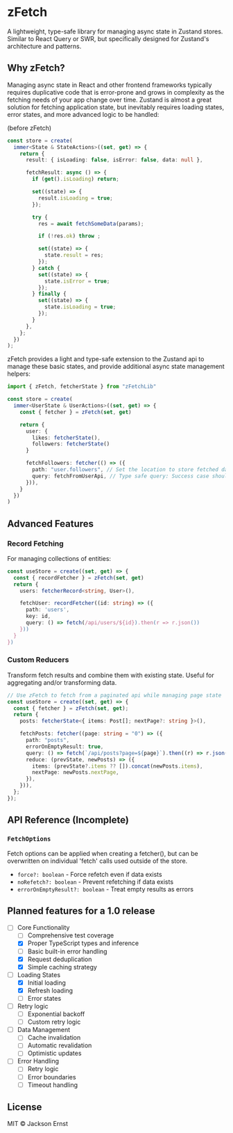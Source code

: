 # zFetch

A lightweight, type-safe library for managing async state in Zustand stores. Similar to React Query or SWR, but specifically designed for Zustand's architecture and patterns.

## Why zFetch?

Managing async state in React and other frontend frameworks typically requires duplicative code that is error-prone and grows in complexity as the fetching needs of your app change over time. Zustand is almost a great solution for fetching application state, but inevitably requires loading states, error states, and more advanced logic to be handled:

(before zFetch)
```typescript
const store = create(
  immer<State & StateActions>((set, get) => {
    return {
      result: { isLoading: false, isError: false, data: null },

      fetchResult: async () => {
        if (get().isLoading) return;

        set((state) => {
          result.isLoading = true;
        });

        try {
          res = await fetchSomeData(params);

          if (!res.ok) throw ;

          set((state) => {
            state.result = res;
          });
        } catch {
          set((state) => {
            state.isError = true;
          });
        } finally {
          set((state) => {
            state.isLoading = true;
          });
        }
      },
    };
  })
);
```

zFetch provides a light and type-safe extension to the Zustand api to manage these basic states, and provide additional async state management helpers:

```typescript
import { zFetch, fetcherState } from "zFetchLib"

const store = create(
  immer<UserState & UserActions>((set, get) => {
    const { fetcher } = zFetch(set, get)

    return {
      user: {
        likes: fetcherState(),
        followers: fetcherState()
      }

      fetchFollowers: fetcher(() => ({
        path: "user.followers", // Set the location to store fetched data
        query: fetchFromUserApi, // Type safe query: Success case should return the expected type at user.followers
      })),
    }
  })
)
```

## Advanced Features

### Record Fetching

For managing collections of entities:

```typescript
const useStore = create((set, get) => {
  const { recordFetcher } = zFetch(set, get)
  return {
    users: fetcherRecord<string, User>(),

    fetchUser: recordFetcher((id: string) => ({
      path: 'users',
      key: id,
      query: () => fetch(/api/users/${id}).then(r => r.json())
    }))
  }
})
```

### Custom Reducers

Transform fetch results and combine them with existing state. Useful for aggregating and/or transforming data.

```typescript
// Use zFetch to fetch from a paginated api while managing page state
const useStore = create((set, get) => {
  const { fetcher } = zFetch(set, get);
  return {
    posts: fetcherState<{ items: Post[]; nextPage?: string }>(),

    fetchPosts: fetcher((page: string = "0") => ({
      path: "posts",
      errorOnEmptyResult: true,
      query: () => fetch(`/api/posts?page=${page}`).then((r) => r.json()),
      reduce: (prevState, newPosts) => ({
        items: (prevState?.items ?? []).concat(newPosts.items),
        nextPage: newPosts.nextPage,
      }),
    })),
  };
});
```

## API Reference (Incomplete)

### `FetchOptions`

Fetch options can be applied when creating a fetcher(), but can be overwritten on individual 'fetch' calls used outside of the store.

- `force?: boolean` - Force refetch even if data exists
- `noRefetch?: boolean` - Prevent refetching if data exists
- `errorOnEmptyResult?: boolean` - Treat empty results as errors

## Planned features for a 1.0 release

- [ ] Core Functionality
  - [ ] Comprehensive test coverage
  - [x] Proper TypeScript types and inference
  - [ ] Basic built-in error handling
  - [x] Request deduplication
  - [x] Simple caching strategy
- [ ] Loading States
  - [x] Initial loading
  - [x] Refresh loading
  - [ ] Error states
- [ ] Retry logic
  - [ ] Exponential backoff
  - [ ] Custom retry logic
- [ ] Data Management
  - [ ] Cache invalidation
  - [ ] Automatic revalidation
  - [ ] Optimistic updates
- [ ] Error Handling
  - [ ] Retry logic
  - [ ] Error boundaries
  - [ ] Timeout handling

## License

MIT © Jackson Ernst
